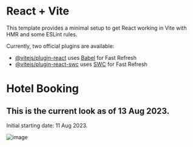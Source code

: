 # React + Vite

This template provides a minimal setup to get React working in Vite with HMR and some ESLint rules.

Currently, two official plugins are available:

- [@vitejs/plugin-react](https://github.com/vitejs/vite-plugin-react/blob/main/packages/plugin-react/README.md) uses [Babel](https://babeljs.io/) for Fast Refresh
- [@vitejs/plugin-react-swc](https://github.com/vitejs/vite-plugin-react-swc) uses [SWC](https://swc.rs/) for Fast Refresh

# Hotel Booking

## This is the current look as of 13 Aug 2023. 

Initial starting date: 11 Aug 2023.

![image](https://github.com/chingjie98/hotel-booking/assets/35895182/ed88c3b0-1798-4a0d-b591-f83cb1c9bc2c)

